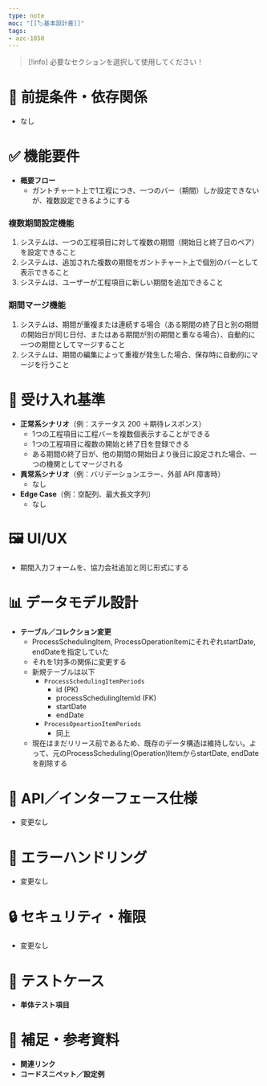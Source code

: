 ```yaml
---
type: note
moc: "[[🏷️基本設計書]]"
tags:
- azc-1050
---
```

> [!info] 必要なセクションを選択して使用してください！

# 🔗 前提条件・依存関係
- なし

# ✅ 機能要件

- **概要フロー**
  - ガントチャート上で1工程につき、一つのバー（期間）しか設定できないが、複数設定できるようにする

###  複数期間設定機能

1. システムは、一つの工程項目に対して複数の期間（開始日と終了日のペア）を設定できること
2. システムは、追加された複数の期間をガントチャート上で個別のバーとして表示できること 
3. システムは、ユーザーが工程項目に新しい期間を追加できること

### 期間マージ機能

1. システムは、期間が重複または連続する場合（ある期間の終了日と別の期間の開始日が同じ日付、またはある期間が別の期間と重なる場合）、自動的に一つの期間としてマージすること
2. システムは、期間の編集によって重複が発生した場合、保存時に自動的にマージを行うこと


# 🎯 受け入れ基準

- **正常系シナリオ**（例：ステータス 200 ＋期待レスポンス）
	- 1つの工程項目に工程バーを複数個表示することができる
	- 1つの工程項目に複数の開始と終了日を登録できる
	- ある期間の終了日が、他の期間の開始日より後日に設定された場合、一つの機関としてマージされる
- **異常系シナリオ**（例：バリデーションエラー、外部 API 障害時）
	- なし
- **Edge Case**（例：空配列、最大長文字列）
	- なし

# 🖼 UI/UX

- 期間入力フォームを、協力会社追加と同じ形式にする

# 📊 データモデル設計

- **テーブル／コレクション変更**
  - ProcessSchedulingItem, ProcessOperationItemにそれぞれstartDate, endDateを指定していた
  - それを1対多の関係に変更する
  - 新規テーブルは以下
	  - `ProcessSchedulingItemPeriods`
		  - id (PK)
		  - processSchedulingItemId (FK)
		  - startDate
		  - endDate
	  - `ProcessOpeartionItemPeriods`
		  - 同上
  - 現在はまだリリース前であるため、既存のデータ構造は維持しない。よって、元のProcessScheduling(Operation)ItemからstartDate, endDateを削除する
# 🔌 API／インターフェース仕様
- 変更なし
# 🛑 エラーハンドリング
- 変更なし
# 🔒 セキュリティ・権限
- 変更なし
# 🧪 テストケース
- **単体テスト項目**

# 📎 補足・参考資料

- **関連リンク**
- **コードスニペット／設定例**


